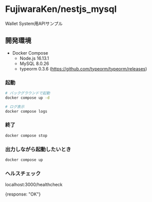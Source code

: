# FujiwaraKen/nestjs_mysql

Wallet System用APIサンプル

## 開発環境

- Docker Compose
  - Node.js 16.13.1
  - MySQL 8.0.26
  - typeorm 0.3.6 (<https://github.com/typeorm/typeorm/releases>)

### 起動

```sh
# バックグラウンドで起動
docker compose up -d

# ログ表示
docker compose logs
```

### 終了

```sh
docker compose stop
```

### 出力しながら起動したいとき

```sh
docker compose up
```

### ヘルスチェック

localhost:3000/healthcheck

{response: "OK"}
